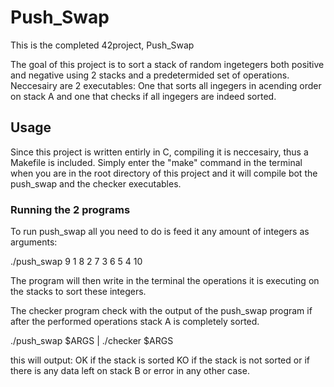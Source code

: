 # Push_Swap
This is the completed 42project, Push_Swap

The goal of this project is to sort a stack of random ingetegers both positive and negative using 2 stacks and a predetermided set of operations.
Neccesairy are 2 executables: One that sorts all ingegers in acending order on stack A and one that checks if all ingegers are indeed sorted. 

## Usage 

Since this project is written entirly in C, compiling it is neccesairy, thus a Makefile is included. Simply enter the "make" command in the terminal when you are in the root directory of this project and it will compile bot the push_swap and the checker executables.

### Running the 2 programs

To run push_swap all you need to do is feed it any amount of integers as arguments:

./push_swap 9 1 8 2 7 3 6 5 4 10

The program will then write in the terminal the operations it is executing on the stacks to sort these integers.

The checker program check with the output of the push_swap program if after the performed operations stack A is completely sorted.

./push_swap $ARGS | ./checker $ARGS

this will output:
OK if the stack is sorted
KO if the stack is not sorted or if there is any data left on stack B
or error in any other case.